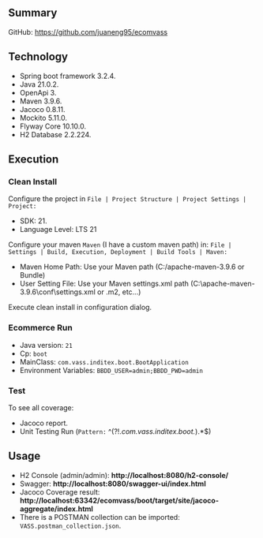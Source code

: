 ## Summary
GitHub: https://github.com/juaneng95/ecomvass

## Technology

- Spring boot framework 3.2.4.
- Java 21.0.2.
- OpenApi 3.
- Maven 3.9.6.
- Jacoco 0.8.11.
- Mockito 5.11.0.
- Flyway Core 10.10.0.
- H2 Database 2.2.224.

## Execution
### Clean Install

Configure the project in `File | Project Structure | Project Settings | Project:`
- SDK: 21.
- Language Level: LTS 21

Configure your maven `Maven` (I have a custom maven path) in: `File | Settings | Build, Execution, Deployment | Build Tools | Maven:`
- Maven Home Path: Use your Maven path (C:/apache-maven-3.9.6 or Bundle)
- User Setting File: Use your Maven settings.xml path (C:\apache-maven-3.9.6\conf\settings.xml or .m2, etc...)

Execute clean install in configuration dialog.

### Ecommerce Run
 - Java version: `21`
 - Cp: `boot`
 - MainClass: `com.vass.inditex.boot.BootApplication`
 - Environment Variables: `BBDD_USER=admin;BBDD_PWD=admin`

### Test
To see all coverage:
 - Jacoco report.
 - Unit Testing Run (`Pattern:` ^(?!.*com\.vass\.inditex\.boot\.*).*$)

## Usage
- H2 Console (admin/admin): **http://localhost:8080/h2-console/**
- Swagger: **http://localhost:8080/swagger-ui/index.html**
- Jacoco Coverage result: **http://localhost:63342/ecomvass/boot/target/site/jacoco-aggregate/index.html**
- There is a POSTMAN collection can be imported: `VASS.postman_collection.json`.
